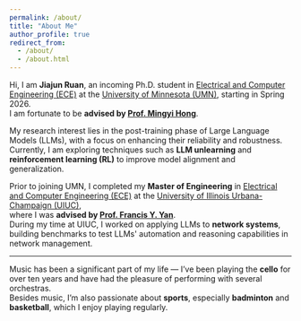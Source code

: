 ```yaml
---
permalink: /about/
title: "About Me"
author_profile: true
redirect_from: 
  - /about/
  - /about.html
---
```


Hi, I am **Jiajun Ruan**, an incoming Ph.D. student in [Electrical and Computer Engineering (ECE)](https://ece.umn.edu/) at the [University of Minnesota (UMN)](https://twin-cities.umn.edu/), starting in Spring 2026.  
I am fortunate to be **advised by [Prof. Mingyi Hong](https://people.ece.umn.edu/~mhong/mingyi.html)**.  

My research interest lies in the post-training phase of Large Language Models (LLMs), with a focus on enhancing their reliability and robustness. Currently, I am exploring techniques such as **LLM unlearning** and **reinforcement learning (RL)** to improve model alignment and generalization.

Prior to joining UMN, I completed my **Master of Engineering** in [Electrical and Computer Engineering (ECE)](https://ece.illinois.edu/) at the [University of Illinois Urbana-Champaign (UIUC)](https://illinois.edu/),  
where I was **advised by [Prof. Francis Y. Yan](https://fyy.cs.illinois.edu/)**.  
During my time at UIUC, I worked on applying LLMs to **network systems**, building benchmarks to test LLMs' automation and reasoning capabilities in network management.

---

Music has been a significant part of my life — I’ve been playing the **cello** for over ten years and have had the pleasure of performing with several orchestras.  
Besides music, I’m also passionate about **sports**, especially **badminton** and **basketball**, which I enjoy playing regularly.
